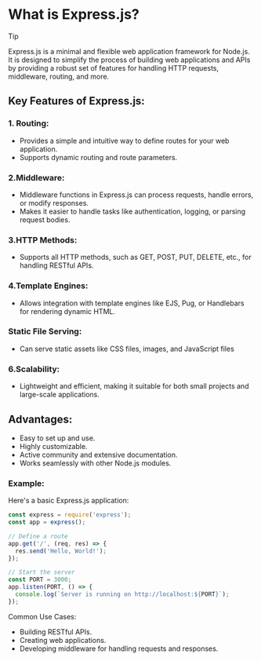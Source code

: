 # What is Express.js?

>[!TIP]
>Express.js is a minimal and flexible web application framework for Node.js. It is designed to simplify the process of building web applications and APIs by providing a robust set of features for handling HTTP requests, middleware, routing, and more.

## Key Features of Express.js:
### 1. Routing:
- Provides a simple and intuitive way to define routes for your web application.
- Supports dynamic routing and route parameters.

### 2.Middleware:
- Middleware functions in Express.js can process requests, handle errors, or modify responses.
- Makes it easier to handle tasks like authentication, logging, or parsing request bodies.

### 3.HTTP Methods:
- Supports all HTTP methods, such as GET, POST, PUT, DELETE, etc., for handling RESTful APIs.

### 4.Template Engines:
- Allows integration with template engines like EJS, Pug, or Handlebars for rendering dynamic HTML.

### Static File Serving:
- Can serve static assets like CSS files, images, and JavaScript files

### 6.Scalability:
- Lightweight and efficient, making it suitable for both small projects and large-scale applications.

## Advantages:
- Easy to set up and use.
- Highly customizable.
- Active community and extensive documentation.
- Works seamlessly with other Node.js modules.

### Example:
Here's a basic Express.js application:
```javascript
const express = require('express');
const app = express();

// Define a route
app.get('/', (req, res) => {
  res.send('Hello, World!');
});

// Start the server
const PORT = 3000;
app.listen(PORT, () => {
  console.log(`Server is running on http://localhost:${PORT}`);
});
```
Common Use Cases:
 - Building RESTful APIs.
 - Creating web applications.
 - Developing middleware for handling requests and responses.
